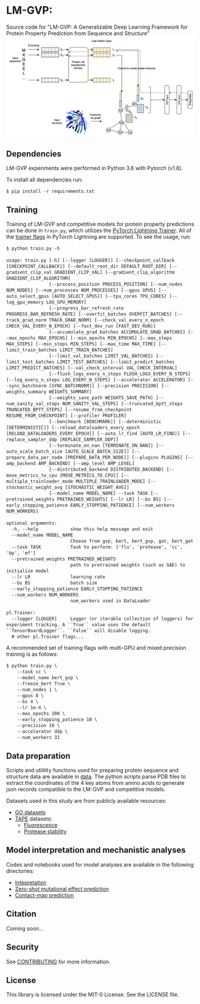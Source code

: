 # LM-GVP: 

Source code for "LM-GVP: A Generalizable Deep Learning Framework for Protein Property Prediction from Sequence and Structure"
<img src="figs/lmgvp.png">

## Dependencies

LM-GVP experiments were performed in Python 3.6 with Pytorch (v1.8). 

To install all dependencies run:
```
$ pip install -r requirements.txt
```

## Training

Training of LM-GVP and competitive models for protein property predictions can be done in `train.py`, which utilizes the [PyTorch Lightning Trainer](https://pytorch-lightning.readthedocs.io/en/latest/common/trainer.html#). All of the [trainer flags](https://pytorch-lightning.readthedocs.io/en/latest/common/trainer.html#trainer-flags) in PyTorch Lightning are supported. To see the usage, run: 
```
$ python train.py -h

usage: train.py [-h] [--logger [LOGGER]] [--checkpoint_callback [CHECKPOINT_CALLBACK]] [--default_root_dir DEFAULT_ROOT_DIR] [--gradient_clip_val GRADIENT_CLIP_VAL] [--gradient_clip_algorithm GRADIENT_CLIP_ALGORITHM]
                [--process_position PROCESS_POSITION] [--num_nodes NUM_NODES] [--num_processes NUM_PROCESSES] [--gpus GPUS] [--auto_select_gpus [AUTO_SELECT_GPUS]] [--tpu_cores TPU_CORES] [--log_gpu_memory LOG_GPU_MEMORY]
                [--progress_bar_refresh_rate PROGRESS_BAR_REFRESH_RATE] [--overfit_batches OVERFIT_BATCHES] [--track_grad_norm TRACK_GRAD_NORM] [--check_val_every_n_epoch CHECK_VAL_EVERY_N_EPOCH] [--fast_dev_run [FAST_DEV_RUN]]
                [--accumulate_grad_batches ACCUMULATE_GRAD_BATCHES] [--max_epochs MAX_EPOCHS] [--min_epochs MIN_EPOCHS] [--max_steps MAX_STEPS] [--min_steps MIN_STEPS] [--max_time MAX_TIME] [--limit_train_batches LIMIT_TRAIN_BATCHES]
                [--limit_val_batches LIMIT_VAL_BATCHES] [--limit_test_batches LIMIT_TEST_BATCHES] [--limit_predict_batches LIMIT_PREDICT_BATCHES] [--val_check_interval VAL_CHECK_INTERVAL]
                [--flush_logs_every_n_steps FLUSH_LOGS_EVERY_N_STEPS] [--log_every_n_steps LOG_EVERY_N_STEPS] [--accelerator ACCELERATOR] [--sync_batchnorm [SYNC_BATCHNORM]] [--precision PRECISION] [--weights_summary WEIGHTS_SUMMARY]
                [--weights_save_path WEIGHTS_SAVE_PATH] [--num_sanity_val_steps NUM_SANITY_VAL_STEPS] [--truncated_bptt_steps TRUNCATED_BPTT_STEPS] [--resume_from_checkpoint RESUME_FROM_CHECKPOINT] [--profiler PROFILER]
                [--benchmark [BENCHMARK]] [--deterministic [DETERMINISTIC]] [--reload_dataloaders_every_epoch [RELOAD_DATALOADERS_EVERY_EPOCH]] [--auto_lr_find [AUTO_LR_FIND]] [--replace_sampler_ddp [REPLACE_SAMPLER_DDP]]
                [--terminate_on_nan [TERMINATE_ON_NAN]] [--auto_scale_batch_size [AUTO_SCALE_BATCH_SIZE]] [--prepare_data_per_node [PREPARE_DATA_PER_NODE]] [--plugins PLUGINS] [--amp_backend AMP_BACKEND] [--amp_level AMP_LEVEL]
                [--distributed_backend DISTRIBUTED_BACKEND] [--move_metrics_to_cpu [MOVE_METRICS_TO_CPU]] [--multiple_trainloader_mode MULTIPLE_TRAINLOADER_MODE] [--stochastic_weight_avg [STOCHASTIC_WEIGHT_AVG]]
                [--model_name MODEL_NAME] --task TASK [--pretrained_weights PRETRAINED_WEIGHTS] [--lr LR] [--bs BS] [--early_stopping_patience EARLY_STOPPING_PATIENCE] [--num_workers NUM_WORKERS]

optional arguments:
  -h, --help            show this help message and exit
  --model_name MODEL_NAME
                        Choose from gvp, bert, bert_gvp, gat, bert_gat
  --task TASK           Task to perform: ['flu', 'protease', 'cc', 'bp', 'mf']
  --pretrained_weights PRETRAINED_WEIGHTS
                        path to pretrained weights (such as GAE) to initialize model
  --lr LR               learning rate
  --bs BS               batch size
  --early_stopping_patience EARLY_STOPPING_PATIENCE
  --num_workers NUM_WORKERS
                        num_workers used in DataLoader

pl.Trainer:
  --logger [LOGGER]     Logger (or iterable collection of loggers) for experiment tracking. A ``True`` value uses the default ``TensorBoardLogger``. ``False`` will disable logging.
  # other pl.Trainer flags...
```
A recommended set of training flags with multi-GPU and mixed precision training is as follows:
```
$ python train.py \
    --task cc \
    --model_name bert_gvp \
    --freeze_bert True \
    --num_nodes 1 \
    --gpus 8 \
    --bs 4 \
    --lr 1e-4 \
    --max_epochs 200 \
    --early_stopping_patience 10 \
    --precision 16 \
    --accelerator ddp \
    --num_workers 32 
```

## Data preparation
Scripts and utilility functions used for preparing protein sequence and structure data are available in [data](data/). The python scripts parse PDB files to extract the coordinates of the 4 key atoms from amino acids to generate json records compatible to the LM-GVP and competitive models.

Datasets used in this study are from publicly available resources:
- [GO datasets](https://github.com/flatironinstitute/DeepFRI/tree/master/preprocessing/data)
- [TAPE](https://github.com/songlab-cal/tape) datasets:
  * [Fluorescence](s3://songlabdata/proteindata/data_pytorch/fluorescence.tar.gz)
  * [Protease stability](s3://songlabdata/proteindata/data_pytorch/stability.tar.gz)

## Model interpretation and mechanistic analyses

Codes and notebooks used for model analyses are available in the following directories:
- [Intepretation](interpretation/)
- [Zero-shot mutational effect prediction](zeroshot_mut/)
- [Contact-map prediction](contact_map/)

## Citation

Coming soon...

## Security

See [CONTRIBUTING](CONTRIBUTING.md#security-issue-notifications) for more information.

## License

This library is licensed under the MIT-0 License. See the LICENSE file.

